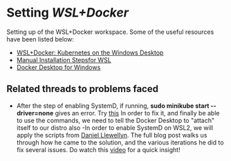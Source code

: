# Setting _WSL+Docker_

Setting up of the WSL+Docker workspace. Some of the useful resources have been listed below:

- [WSL+Docker: Kubernetes on the Windows Desktop](https://kubernetes.io/blog/2020/05/21/wsl-docker-kubernetes-on-the-windows-desktop/)
- [Manual Installation Stepsfor WSL](https://docs.microsoft.com/en-us/windows/wsl/install-win10#manual-installation-steps)
- [Docker Desktop for Windows](https://hub.docker.com/editions/community/docker-ce-desktop-windows)

## Related threads to problems faced

- After the step of enabling SystemD, if running, **sudo minikube start --driver=none** gives an error. Try [this](https://discuss.kubernetes.io/t/problem-in-setting-up-kubernetes-in-wsl-failed-to-start-docker-service-unit-docker-service-not-found/12733) In order to fix it, and finally be able to use the commands, we need to tell the Docker Desktop to "attach" itself to our distro also
-In order to enable SystemD on WSL2, we will apply the scripts from [Daniel Llewellyn]([https://forum.snapcraft.io/t/running-snaps-on-wsl2-insiders-only-for-now/13033). The full blog post walks us through how he came to the solution, and the various iterations he did to fix several issues. Do watch this [video](https://www.youtube.com/watch?v=cWlYe0CE2iU) for a quick insight!
